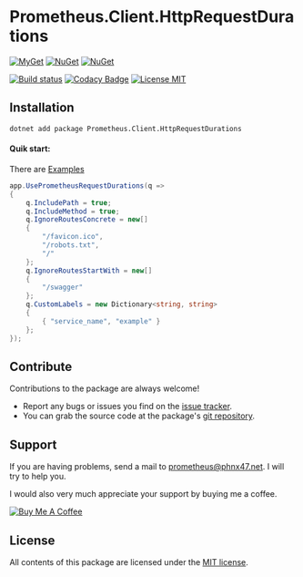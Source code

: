 # Prometheus.Client.HttpRequestDurations

[![MyGet](https://img.shields.io/myget/phnx47-beta/vpre/Prometheus.Client.HttpRequestDurations.svg)](https://www.myget.org/feed/phnx47-beta/package/nuget/Prometheus.Client.HttpRequestDurations)
[![NuGet](https://img.shields.io/nuget/v/Prometheus.Client.HttpRequestDurations.svg)](https://www.nuget.org/packages/Prometheus.Client.HttpRequestDurations)
[![NuGet](https://img.shields.io/nuget/dt/Prometheus.Client.HttpRequestDurations.svg)](https://www.nuget.org/packages/Prometheus.Client.HttpRequestDurations)

[![Build status](https://ci.appveyor.com/api/projects/status/e1uhigqp9gxpw9it?svg=true)](https://ci.appveyor.com/project/PrometheusClientNet/prometheus-client-httprequestdurations)
[![Codacy Badge](https://api.codacy.com/project/badge/Grade/ea3b8149566f4c0ebac1567aa964553f)](https://www.codacy.com/app/phnx47/Prometheus.Client.HttpRequestDurations?utm_source=github.com&amp;utm_medium=referral&amp;utm_content=PrometheusClientNet/Prometheus.Client.HttpRequestDurations&amp;utm_campaign=Badge_Grade)
[![License MIT](https://img.shields.io/badge/license-MIT-green.svg)](https://opensource.org/licenses/MIT) 

## Installation

	dotnet add package Prometheus.Client.HttpRequestDurations
	

#### Quik start:

There are [Examples](https://github.com/PrometheusClientNet/Prometheus.Client.Examples/tree/master/HttpRequestDurations)

```csharp
app.UsePrometheusRequestDurations(q =>
{
    q.IncludePath = true;
    q.IncludeMethod = true;
    q.IgnoreRoutesConcrete = new[]
    {
        "/favicon.ico",
        "/robots.txt",
        "/"
    };
    q.IgnoreRoutesStartWith = new[]
    {
        "/swagger"
    };
    q.CustomLabels = new Dictionary<string, string>
    {
        { "service_name", "example" }
    };
});
```

## Contribute

Contributions to the package are always welcome!

* Report any bugs or issues you find on the [issue tracker](https://github.com/PrometheusClientNet/Prometheus.Client.HttpRequestDurations/issues).
* You can grab the source code at the package's [git repository](https://github.com/PrometheusClientNet/Prometheus.Client.HttpRequestDurations).

## Support

If you are having problems, send a mail to [prometheus@phnx47.net](mailto://prometheus@phnx47.net). I will try to help you.

I would also very much appreciate your support by buying me a coffee.

<a href="https://www.buymeacoffee.com/phnx47" target="_blank"><img src="https://www.buymeacoffee.com/assets/img/custom_images/yellow_img.png" alt="Buy Me A Coffee" style="height: auto !important;width: auto !important;" ></a>


## License

All contents of this package are licensed under the [MIT license](https://opensource.org/licenses/MIT).


